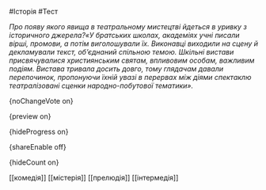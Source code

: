 #Історія #Тест

*Про появу якого явища в театральному мистецтві йдеться в уривку з історичного джерела?«У братських школах, академіях учні писали вірші, промови, а потім виголошували їх. Виконавці  виходили  на  сцену  й  декламували  текст,  об’єднаний  спільною  темою.  Шкільні  вистави  присвячувалися християнським святам, впливовим особам, важливим подіям. Вистава тривала  досить довго, тому глядачам давали перепочинок, пропонуючи  їхній увазі в перервах між діями  спектаклю театралізовані сценки народно-побутової тематики».*

{noChangeVote on}

{preview on}

{hideProgress on}

{shareEnable off}

{hideCount on}

[[комедія]]
[[містерія]]
[[прелюдія]]
[[інтермедія]]
